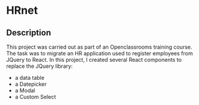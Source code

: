 # HRnet
## Description
This project was carried out as part of an Openclassrooms training course.
The task was to migrate an HR application used to register employees from JQuery to React.
In this project, I created several React components to replace the JQuery library:
- a data table
- a Datepicker
- a Modal
- a Custom Select
